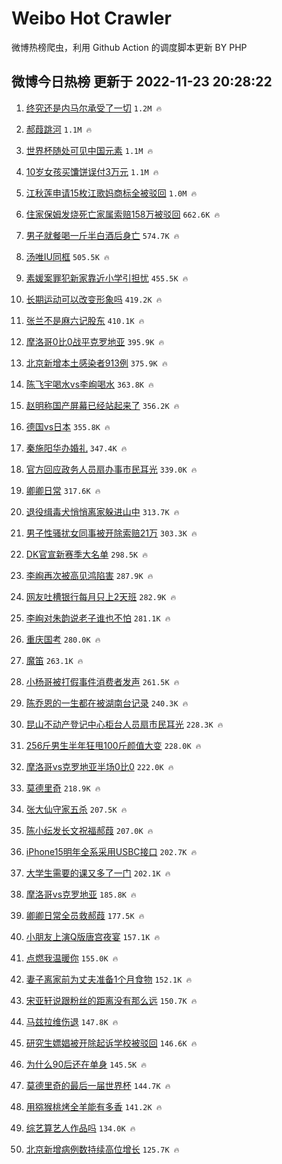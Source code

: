 # Weibo Hot Crawler 



微博热榜爬虫，利用 Github Action 的调度脚本更新 BY PHP 


## 微博今日热榜 更新于 2022-11-23 20:28:22 
1. [终究还是内马尔承受了一切](https://s.weibo.com/weibo?q=%23%E7%BB%88%E7%A9%B6%E8%BF%98%E6%98%AF%E5%86%85%E9%A9%AC%E5%B0%94%E6%89%BF%E5%8F%97%E4%BA%86%E4%B8%80%E5%88%87%23&t=31&band_rank=1&Refer=top) `1.2M 🔥` 

1. [郝葭跳河](https://s.weibo.com/weibo?q=%23%E9%83%9D%E8%91%AD%E8%B7%B3%E6%B2%B3%23&t=31&band_rank=2&Refer=top) `1.1M 🔥` 

1. [世界杯随处可见中国元素](https://s.weibo.com/weibo?q=%23%E4%B8%96%E7%95%8C%E6%9D%AF%E9%9A%8F%E5%A4%84%E5%8F%AF%E8%A7%81%E4%B8%AD%E5%9B%BD%E5%85%83%E7%B4%A0%23&t=31&band_rank=3&Refer=top) `1.1M 🔥` 

1. [10岁女孩买馕饼误付3万元](https://s.weibo.com/weibo?q=%2310%E5%B2%81%E5%A5%B3%E5%AD%A9%E4%B9%B0%E9%A6%95%E9%A5%BC%E8%AF%AF%E4%BB%983%E4%B8%87%E5%85%83%23&t=31&band_rank=4&Refer=top) `1.1M 🔥` 

1. [江秋莲申请15枚江歌妈商标全被驳回](https://s.weibo.com/weibo?q=%23%E6%B1%9F%E7%A7%8B%E8%8E%B2%E7%94%B3%E8%AF%B715%E6%9E%9A%E6%B1%9F%E6%AD%8C%E5%A6%88%E5%95%86%E6%A0%87%E5%85%A8%E8%A2%AB%E9%A9%B3%E5%9B%9E%23&t=31&band_rank=5&Refer=top) `1.0M 🔥` 

1. [住家保姆发烧死亡家属索赔158万被驳回](https://s.weibo.com/weibo?q=%23%E4%BD%8F%E5%AE%B6%E4%BF%9D%E5%A7%86%E5%8F%91%E7%83%A7%E6%AD%BB%E4%BA%A1%E5%AE%B6%E5%B1%9E%E7%B4%A2%E8%B5%94158%E4%B8%87%E8%A2%AB%E9%A9%B3%E5%9B%9E%23&t=31&band_rank=6&Refer=top) `662.6K 🔥` 

1. [男子就餐喝一斤半白酒后身亡](https://s.weibo.com/weibo?q=%23%E7%94%B7%E5%AD%90%E5%B0%B1%E9%A4%90%E5%96%9D%E4%B8%80%E6%96%A4%E5%8D%8A%E7%99%BD%E9%85%92%E5%90%8E%E8%BA%AB%E4%BA%A1%23&t=31&band_rank=7&Refer=top) `574.7K 🔥` 

1. [汤唯IU同框](https://s.weibo.com/weibo?q=%23%E6%B1%A4%E5%94%AFIU%E5%90%8C%E6%A1%86%23&t=31&band_rank=8&Refer=top) `505.5K 🔥` 

1. [素媛案罪犯新家靠近小学引担忧](https://s.weibo.com/weibo?q=%23%E7%B4%A0%E5%AA%9B%E6%A1%88%E7%BD%AA%E7%8A%AF%E6%96%B0%E5%AE%B6%E9%9D%A0%E8%BF%91%E5%B0%8F%E5%AD%A6%E5%BC%95%E6%8B%85%E5%BF%A7%23&t=31&band_rank=9&Refer=top) `455.5K 🔥` 

1. [长期运动可以改变形象吗](https://s.weibo.com/weibo?q=%23%E9%95%BF%E6%9C%9F%E8%BF%90%E5%8A%A8%E5%8F%AF%E4%BB%A5%E6%94%B9%E5%8F%98%E5%BD%A2%E8%B1%A1%E5%90%97%23&t=31&band_rank=10&Refer=top) `419.2K 🔥` 

1. [张兰不是麻六记股东](https://s.weibo.com/weibo?q=%23%E5%BC%A0%E5%85%B0%E4%B8%8D%E6%98%AF%E9%BA%BB%E5%85%AD%E8%AE%B0%E8%82%A1%E4%B8%9C%23&t=31&band_rank=11&Refer=top) `410.1K 🔥` 

1. [摩洛哥0比0战平克罗地亚](https://s.weibo.com/weibo?q=%23%E6%91%A9%E6%B4%9B%E5%93%A50%E6%AF%940%E6%88%98%E5%B9%B3%E5%85%8B%E7%BD%97%E5%9C%B0%E4%BA%9A%23&t=31&band_rank=12&Refer=top) `395.9K 🔥` 

1. [北京新增本土感染者913例](https://s.weibo.com/weibo?q=%23%E5%8C%97%E4%BA%AC%E6%96%B0%E5%A2%9E%E6%9C%AC%E5%9C%9F%E6%84%9F%E6%9F%93%E8%80%85913%E4%BE%8B%23&t=31&band_rank=13&Refer=top) `375.9K 🔥` 

1. [陈飞宇喝水vs李峋喝水](https://s.weibo.com/weibo?q=%23%E9%99%88%E9%A3%9E%E5%AE%87%E5%96%9D%E6%B0%B4vs%E6%9D%8E%E5%B3%8B%E5%96%9D%E6%B0%B4%23&t=31&band_rank=14&Refer=top) `363.8K 🔥` 

1. [赵明称国产屏幕已经站起来了](https://s.weibo.com/weibo?q=%23%E8%B5%B5%E6%98%8E%E7%A7%B0%E5%9B%BD%E4%BA%A7%E5%B1%8F%E5%B9%95%E5%B7%B2%E7%BB%8F%E7%AB%99%E8%B5%B7%E6%9D%A5%E4%BA%86%23&t=31&band_rank=15&Refer=top) `356.2K 🔥` 

1. [德国vs日本](https://s.weibo.com/weibo?q=%23%E5%BE%B7%E5%9B%BDvs%E6%97%A5%E6%9C%AC%23&t=31&band_rank=16&Refer=top) `355.8K 🔥` 

1. [秦施阳华办婚礼](https://s.weibo.com/weibo?q=%23%E7%A7%A6%E6%96%BD%E9%98%B3%E5%8D%8E%E5%8A%9E%E5%A9%9A%E7%A4%BC%23&t=31&band_rank=17&Refer=top) `347.4K 🔥` 

1. [官方回应政务人员扇办事市民耳光](https://s.weibo.com/weibo?q=%23%E5%AE%98%E6%96%B9%E5%9B%9E%E5%BA%94%E6%94%BF%E5%8A%A1%E4%BA%BA%E5%91%98%E6%89%87%E5%8A%9E%E4%BA%8B%E5%B8%82%E6%B0%91%E8%80%B3%E5%85%89%23&t=31&band_rank=18&Refer=top) `339.0K 🔥` 

1. [卿卿日常](https://s.weibo.com/weibo?q=%E5%8D%BF%E5%8D%BF%E6%97%A5%E5%B8%B8&t=31&band_rank=19&Refer=top) `317.6K 🔥` 

1. [退役缉毒犬悄悄离家躲进山中](https://s.weibo.com/weibo?q=%23%E9%80%80%E5%BD%B9%E7%BC%89%E6%AF%92%E7%8A%AC%E6%82%84%E6%82%84%E7%A6%BB%E5%AE%B6%E8%BA%B2%E8%BF%9B%E5%B1%B1%E4%B8%AD%23&t=31&band_rank=20&Refer=top) `313.7K 🔥` 

1. [男子性骚扰女同事被开除索赔21万](https://s.weibo.com/weibo?q=%23%E7%94%B7%E5%AD%90%E6%80%A7%E9%AA%9A%E6%89%B0%E5%A5%B3%E5%90%8C%E4%BA%8B%E8%A2%AB%E5%BC%80%E9%99%A4%E7%B4%A2%E8%B5%9421%E4%B8%87%23&t=31&band_rank=21&Refer=top) `303.3K 🔥` 

1. [DK官宣新赛季大名单](https://s.weibo.com/weibo?q=%23DK%E5%AE%98%E5%AE%A3%E6%96%B0%E8%B5%9B%E5%AD%A3%E5%A4%A7%E5%90%8D%E5%8D%95%23&t=31&band_rank=22&Refer=top) `298.5K 🔥` 

1. [李峋再次被高见鸿陷害](https://s.weibo.com/weibo?q=%23%E6%9D%8E%E5%B3%8B%E5%86%8D%E6%AC%A1%E8%A2%AB%E9%AB%98%E8%A7%81%E9%B8%BF%E9%99%B7%E5%AE%B3%23&t=31&band_rank=23&Refer=top) `287.9K 🔥` 

1. [网友吐槽银行每月只上2天班](https://s.weibo.com/weibo?q=%23%E7%BD%91%E5%8F%8B%E5%90%90%E6%A7%BD%E9%93%B6%E8%A1%8C%E6%AF%8F%E6%9C%88%E5%8F%AA%E4%B8%8A2%E5%A4%A9%E7%8F%AD%23&t=31&band_rank=24&Refer=top) `282.9K 🔥` 

1. [李峋对朱韵说老子谁也不怕](https://s.weibo.com/weibo?q=%23%E6%9D%8E%E5%B3%8B%E5%AF%B9%E6%9C%B1%E9%9F%B5%E8%AF%B4%E8%80%81%E5%AD%90%E8%B0%81%E4%B9%9F%E4%B8%8D%E6%80%95%23&t=31&band_rank=25&Refer=top) `281.1K 🔥` 

1. [重庆国考](https://s.weibo.com/weibo?q=%23%E9%87%8D%E5%BA%86%E5%9B%BD%E8%80%83%23&t=31&band_rank=26&Refer=top) `280.0K 🔥` 

1. [魔笛](https://s.weibo.com/weibo?q=%E9%AD%94%E7%AC%9B&t=31&band_rank=27&Refer=top) `263.1K 🔥` 

1. [小杨哥被打假事件消费者发声](https://s.weibo.com/weibo?q=%23%E5%B0%8F%E6%9D%A8%E5%93%A5%E8%A2%AB%E6%89%93%E5%81%87%E4%BA%8B%E4%BB%B6%E6%B6%88%E8%B4%B9%E8%80%85%E5%8F%91%E5%A3%B0%23&t=31&band_rank=28&Refer=top) `261.5K 🔥` 

1. [陈乔恩的一生都在被湖南台记录](https://s.weibo.com/weibo?q=%23%E9%99%88%E4%B9%94%E6%81%A9%E7%9A%84%E4%B8%80%E7%94%9F%E9%83%BD%E5%9C%A8%E8%A2%AB%E6%B9%96%E5%8D%97%E5%8F%B0%E8%AE%B0%E5%BD%95%23&t=31&band_rank=29&Refer=top) `240.3K 🔥` 

1. [昆山不动产登记中心柜台人员扇市民耳光](https://s.weibo.com/weibo?q=%23%E6%98%86%E5%B1%B1%E4%B8%8D%E5%8A%A8%E4%BA%A7%E7%99%BB%E8%AE%B0%E4%B8%AD%E5%BF%83%E6%9F%9C%E5%8F%B0%E4%BA%BA%E5%91%98%E6%89%87%E5%B8%82%E6%B0%91%E8%80%B3%E5%85%89%23&t=31&band_rank=30&Refer=top) `228.3K 🔥` 

1. [256斤男生半年狂甩100斤颜值大变](https://s.weibo.com/weibo?q=%23256%E6%96%A4%E7%94%B7%E7%94%9F%E5%8D%8A%E5%B9%B4%E7%8B%82%E7%94%A9100%E6%96%A4%E9%A2%9C%E5%80%BC%E5%A4%A7%E5%8F%98%23&t=31&band_rank=31&Refer=top) `228.0K 🔥` 

1. [摩洛哥vs克罗地亚半场0比0](https://s.weibo.com/weibo?q=%23%E6%91%A9%E6%B4%9B%E5%93%A5vs%E5%85%8B%E7%BD%97%E5%9C%B0%E4%BA%9A%E5%8D%8A%E5%9C%BA0%E6%AF%940%23&t=31&band_rank=32&Refer=top) `222.0K 🔥` 

1. [莫德里奇](https://s.weibo.com/weibo?q=%23%E8%8E%AB%E5%BE%B7%E9%87%8C%E5%A5%87%23&t=31&band_rank=33&Refer=top) `218.9K 🔥` 

1. [张大仙守家五杀](https://s.weibo.com/weibo?q=%23%E5%BC%A0%E5%A4%A7%E4%BB%99%E5%AE%88%E5%AE%B6%E4%BA%94%E6%9D%80%23&t=31&band_rank=34&Refer=top) `207.5K 🔥` 

1. [陈小纭发长文祝福郝葭](https://s.weibo.com/weibo?q=%23%E9%99%88%E5%B0%8F%E7%BA%AD%E5%8F%91%E9%95%BF%E6%96%87%E7%A5%9D%E7%A6%8F%E9%83%9D%E8%91%AD%23&t=31&band_rank=35&Refer=top) `207.0K 🔥` 

1. [iPhone15明年全系采用USBC接口](https://s.weibo.com/weibo?q=%23iPhone15%E6%98%8E%E5%B9%B4%E5%85%A8%E7%B3%BB%E9%87%87%E7%94%A8USBC%E6%8E%A5%E5%8F%A3%23&t=31&band_rank=36&Refer=top) `202.7K 🔥` 

1. [大学生需要的课又多了一门](https://s.weibo.com/weibo?q=%23%E5%A4%A7%E5%AD%A6%E7%94%9F%E9%9C%80%E8%A6%81%E7%9A%84%E8%AF%BE%E5%8F%88%E5%A4%9A%E4%BA%86%E4%B8%80%E9%97%A8%23&t=31&band_rank=37&Refer=top) `202.1K 🔥` 

1. [摩洛哥vs克罗地亚](https://s.weibo.com/weibo?q=%23%E6%91%A9%E6%B4%9B%E5%93%A5vs%E5%85%8B%E7%BD%97%E5%9C%B0%E4%BA%9A%23&t=31&band_rank=38&Refer=top) `185.8K 🔥` 

1. [卿卿日常全员救郝葭](https://s.weibo.com/weibo?q=%23%E5%8D%BF%E5%8D%BF%E6%97%A5%E5%B8%B8%E5%85%A8%E5%91%98%E6%95%91%E9%83%9D%E8%91%AD%23&t=31&band_rank=39&Refer=top) `177.5K 🔥` 

1. [小朋友上演Q版唐宫夜宴](https://s.weibo.com/weibo?q=%23%E5%B0%8F%E6%9C%8B%E5%8F%8B%E4%B8%8A%E6%BC%94Q%E7%89%88%E5%94%90%E5%AE%AB%E5%A4%9C%E5%AE%B4%23&t=31&band_rank=40&Refer=top) `157.1K 🔥` 

1. [点燃我温暖你](https://s.weibo.com/weibo?q=%E7%82%B9%E7%87%83%E6%88%91%E6%B8%A9%E6%9A%96%E4%BD%A0&t=31&band_rank=41&Refer=top) `155.0K 🔥` 

1. [妻子离家前为丈夫准备1个月食物](https://s.weibo.com/weibo?q=%23%E5%A6%BB%E5%AD%90%E7%A6%BB%E5%AE%B6%E5%89%8D%E4%B8%BA%E4%B8%88%E5%A4%AB%E5%87%86%E5%A4%871%E4%B8%AA%E6%9C%88%E9%A3%9F%E7%89%A9%23&t=31&band_rank=42&Refer=top) `152.1K 🔥` 

1. [宋亚轩说跟粉丝的距离没有那么远](https://s.weibo.com/weibo?q=%23%E5%AE%8B%E4%BA%9A%E8%BD%A9%E8%AF%B4%E8%B7%9F%E7%B2%89%E4%B8%9D%E7%9A%84%E8%B7%9D%E7%A6%BB%E6%B2%A1%E6%9C%89%E9%82%A3%E4%B9%88%E8%BF%9C%23&t=31&band_rank=43&Refer=top) `150.7K 🔥` 

1. [马兹拉维伤退](https://s.weibo.com/weibo?q=%23%E9%A9%AC%E5%85%B9%E6%8B%89%E7%BB%B4%E4%BC%A4%E9%80%80%23&t=31&band_rank=44&Refer=top) `147.8K 🔥` 

1. [研究生嫖娼被开除起诉学校被驳回](https://s.weibo.com/weibo?q=%23%E7%A0%94%E7%A9%B6%E7%94%9F%E5%AB%96%E5%A8%BC%E8%A2%AB%E5%BC%80%E9%99%A4%E8%B5%B7%E8%AF%89%E5%AD%A6%E6%A0%A1%E8%A2%AB%E9%A9%B3%E5%9B%9E%23&t=31&band_rank=45&Refer=top) `146.6K 🔥` 

1. [为什么90后还在单身](https://s.weibo.com/weibo?q=%23%E4%B8%BA%E4%BB%80%E4%B9%8890%E5%90%8E%E8%BF%98%E5%9C%A8%E5%8D%95%E8%BA%AB%23&t=31&band_rank=46&Refer=top) `145.5K 🔥` 

1. [莫德里奇的最后一届世界杯](https://s.weibo.com/weibo?q=%23%E8%8E%AB%E5%BE%B7%E9%87%8C%E5%A5%87%E7%9A%84%E6%9C%80%E5%90%8E%E4%B8%80%E5%B1%8A%E4%B8%96%E7%95%8C%E6%9D%AF%23&t=31&band_rank=47&Refer=top) `144.7K 🔥` 

1. [用猕猴桃烤全羊能有多香](https://s.weibo.com/weibo?q=%23%E7%94%A8%E7%8C%95%E7%8C%B4%E6%A1%83%E7%83%A4%E5%85%A8%E7%BE%8A%E8%83%BD%E6%9C%89%E5%A4%9A%E9%A6%99%23&t=31&band_rank=48&Refer=top) `141.2K 🔥` 

1. [综艺算艺人作品吗](https://s.weibo.com/weibo?q=%23%E7%BB%BC%E8%89%BA%E7%AE%97%E8%89%BA%E4%BA%BA%E4%BD%9C%E5%93%81%E5%90%97%23&t=31&band_rank=49&Refer=top) `134.0K 🔥` 

1. [北京新增病例数持续高位增长](https://s.weibo.com/weibo?q=%23%E5%8C%97%E4%BA%AC%E6%96%B0%E5%A2%9E%E7%97%85%E4%BE%8B%E6%95%B0%E6%8C%81%E7%BB%AD%E9%AB%98%E4%BD%8D%E5%A2%9E%E9%95%BF%23&t=31&band_rank=50&Refer=top) `125.7K 🔥` 

